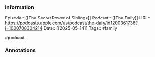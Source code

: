 ### Information

Episode:: [[The Secret Power of Siblings]]
Podcast:: [[The Daily]]
URL:: https://podcasts.apple.com/us/podcast/the-daily/id1200361736?i=1000708304214
Date:: [[2025-05-14]]
Tags:: #family

#podcast


### Annotations

